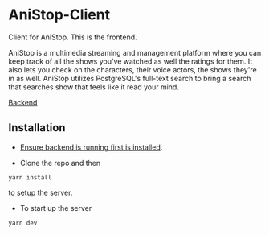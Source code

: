 # AniStop-Client
Client for AniStop. This is the frontend.

AniStop is a multimedia streaming and management platform where you can keep track of all the shows you've watched as well the ratings for them. It also lets you check on the characters, their voice actors, the shows they're in as well. AniStop utilizes PostgreSQL's full-text search to bring a search that searches show that feels like it read your mind.

[Backend](https://github.com/resyfer/anistop-api)

## Installation
- [Ensure backend is running first is installed](https://github.com/resyfer/anistop-api).

- Clone the repo and then
```
yarn install
```
to setup the server.

- To start up the server
```
yarn dev
```
